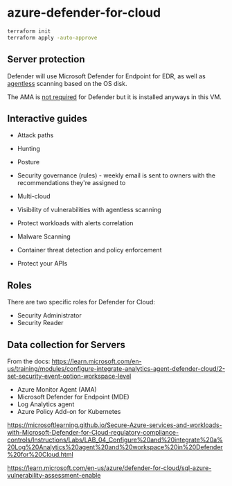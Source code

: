 # azure-defender-for-cloud

```sh
terraform init
terraform apply -auto-approve
```

## Server protection

Defender will use Microsoft Defender for Endpoint for EDR, as well as [agentless][2] scanning based on the OS disk.

The AMA is [not required][1] for Defender but it is installed anyways in this VM.

## Interactive guides

- Attack paths
- Hunting
- Posture
- Security governance (rules) - weekly email is sent to owners with the recommendations they're assigned to



- Multi-cloud
- Visibility of vulnerabilities with agentless scanning
- Protect workloads with alerts correlation
- Malware Scanning
- Container threat detection and policy enforcement
- Protect your APIs

## Roles

There are two specific roles for Defender for Cloud:

- Security Administrator
- Security Reader

## Data collection for Servers

From the docs: https://learn.microsoft.com/en-us/training/modules/configure-integrate-analytics-agent-defender-cloud/2-set-security-event-option-workspace-level

- Azure Monitor Agent (AMA)
- Microsoft Defender for Endpoint (MDE)
- Log Analytics agent
- Azure Policy Add-on for Kubernetes

https://microsoftlearning.github.io/Secure-Azure-services-and-workloads-with-Microsoft-Defender-for-Cloud-regulatory-compliance-controls/Instructions/Labs/LAB_04_Configure%20and%20integrate%20a%20Log%20Analytics%20agent%20and%20workspace%20in%20Defender%20for%20Cloud.html




https://learn.microsoft.com/en-us/azure/defender-for-cloud/sql-azure-vulnerability-assessment-enable





[1]: https://learn.microsoft.com/en-us/azure/defender-for-cloud/auto-deploy-azure-monitoring-agent
[2]: https://learn.microsoft.com/en-us/azure/defender-for-cloud/concept-agentless-data-collection
